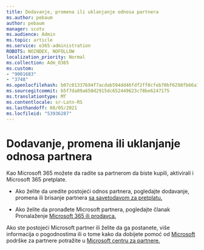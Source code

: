 ```yaml
---
title: Dodavanje, promena ili uklanjanje odnosa partnera
ms.author: pebaum
author: pebaum
manager: scotv
ms.audience: Admin
ms.topic: article
ms.service: o365-administration
ROBOTS: NOINDEX, NOFOLLOW
localization_priority: Normal
ms.collection: Adm_O365
ms.custom:
- "9001683"
- "3748"
ms.openlocfilehash: b07c01337694f7acdab594dd46fdf2ff0cfeb70bf6298fb66a7e6736f8a98e96
ms.sourcegitcommit: b5f7da89a650d2915dc652449623c78be6247175
ms.translationtype: MT
ms.contentlocale: sr-Latn-RS
ms.lasthandoff: 08/05/2021
ms.locfileid: "53936287"
---
```

# <a name="add-change-or-remove-a-partner-relationship"></a>Dodavanje, promena ili uklanjanje odnosa partnera

Kao Microsoft 365 možete da radite sa partnerom da biste kupili, aktivirali i Microsoft 365 pretplate. 

- Ako želite da uredite postojeći odnos partnera, pogledajte dodavanje, promena ili brisanje partnera [sa savetodavom za pretplatu.](https://docs.microsoft.com/microsoft-365/admin/misc/add-partner?view=o365-worldwide)

- Ako želite da pronađete Microsoft partnera, pogledajte članak Pronalaženje [Microsoft 365 ili prodavca.](https://docs.microsoft.com/microsoft-365/admin/manage/find-your-partner-or-reseller?view=o365-worldwide)

Ako ste postojeći Microsoft partner ili želite da ga postanete, više informacija o pogodnostima ili o tome kako da dobijete pomoć od [Microsoft](https://support.microsoft.com/help/4499930/partner-center-overview) podrške za partnere potražite u [Microsoft centru za partnere.](https://aka.ms/partnersupport)
